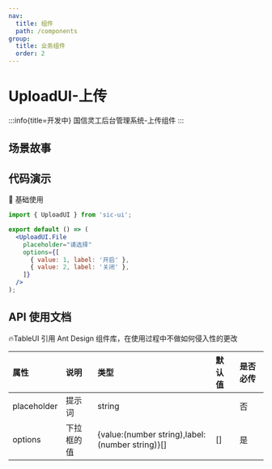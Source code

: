 ```yaml
---
nav:
  title: 组件
  path: /components
group:
  title: 业务组件
  order: 2
---
```


# UploadUI-上传

:::info{title=开发中}
国信灵工后台管理系统-上传组件
:::

## 场景故事

## 代码演示

💎 基础使用

```jsx
import { UploadUI } from 'sic-ui';

export default () => (
  <UploadUI.File
    placeholder="请选择"
    options={[
      { value: 1, label: '开启' },
      { value: 2, label: '关闭' },
    ]}
  />
);
```

## API 使用文档

🔥TableUI 引用 Ant Design 组件库，在使用过程中不做如何侵入性的更改

<font size=1>

| 属性        | 说明       | 类型                                            | 默认值 | 是否必传 |
| :---------- | :--------- | :---------------------------------------------- | :----- | :------- |
| placeholder | 提示词     | string                                          |        | 否       |
| options     | 下拉框的值 | {value:(number string),label:(number string)}[] | []     | 是       |

</font>
